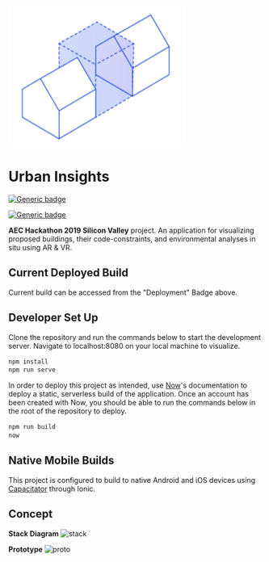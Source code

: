 ![Logo](/src/assets/logo.png)

# Urban Insights

[![Generic badge](https://img.shields.io/badge/Deployment-AWS-green.svg)](https://urban-insights.mitevpi.now.sh/)

[![Generic badge](https://img.shields.io/badge/Testing-Glitch-green.svg)](https://github.com/mitevpi/urban-insights-frontend/wiki/Glitch)

**AEC Hackathon 2019 Silicon Valley** project.
An application for visualizing proposed buildings, their code-constraints, and environmental analyses in situ using AR & VR.

## Current Deployed Build

Current build can be accessed from the "Deployment" Badge above.

## Developer Set Up

Clone the repository and run the commands below to start the development server. Navigate to localhost:8080 on your local machine to visualize.

``` cmd
npm install
npm run serve
```

In order to deploy this project as intended, use [Now](https://zeit.co/dashboard)'s documentation to deploy a static, serverless build of the application. Once an account has been created with Now, you should be able to run the commands below in the root of the repository to deploy.

``` cmd
npm run build
now
```

## Native Mobile Builds

This project is configured to build to native Android and iOS devices using [Capacitator](https://capacitor.ionicframework.com/docs/getting-started/with-ionic) through Ionic.

## Concept

**Stack Diagram**
![stack]("/screenshots/stackDiagram.png")

**Prototype**
![proto]("/screenshots/app.png")
